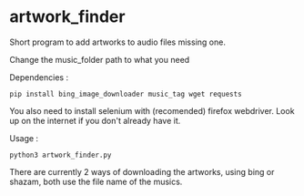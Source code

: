 # artwork_finder
Short program to add artworks to audio files missing one.

Change the music_folder path to what you need

Dependencies : 

`pip install bing_image_downloader music_tag wget requests`

You also need to install selenium with (recomended) firefox webdriver. Look up on the internet if you don't already have it.

Usage :

`python3 artwork_finder.py`

There are currently 2 ways of downloading the artworks, using bing or shazam, both use the file name of the musics.
